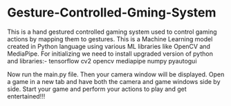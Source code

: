 # Gesture-Controlled-Gming-System
This is a hand gestured controlled gaming system used to control gaming actions by mapping them to gestures. This is a Machine Learning model created in Python language using various ML libraries like OpenCV and MediaPipe.
For initializing we need to install upgraded version of python and libraries:-
tensorflow
cv2
opencv
mediapipe
numpy
pyautogui

Now run the main.py file.
Then your camera window will be displayed.
Open a game in a new tab and have both the camera and game windows side by side.
Start your game and perform your actions to play and get entertained!!!
